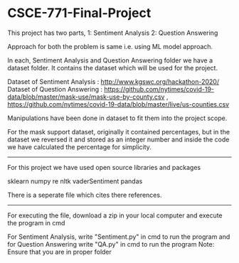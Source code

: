 # CSCE-771-Final-Project

This project has two parts, 1: Sentiment Analysis 2: Question Answering

Approach for both the problem is same i.e. using ML model approach.

In each, Sentiment Analysis and Question Answering folder we have a dataset folder. It contains the dataset which will be used for the project.

Dataset of Sentiment Analysis : http://www.kgswc.org/hackathon-2020/
Dataset of Question Answering : https://github.com/nytimes/covid-19-data/blob/master/mask-use/mask-use-by-county.csv , https://github.com/nytimes/covid-19-data/blob/master/live/us-counties.csv


Manipulations have been done in dataset to fit them into the project scope.

For the mask support dataset, originally it contained percentages, but in the dataset we reversed it and stored as an integer number and inside the code we have calculated the percentage for simplicity.
*******************************************************************************
For this project we have used open source libraries and packages

sklearn
numpy 
re
nltk
vaderSentiment
pandas  

There is a seperate file which cites there references.

*******************************************************************************
For executing the file, download a zip in your local computer and execute the program in cmd

For Sentiment Analysis, write "Sentiment.py" in cmd to run the program and for Question Answering write "QA.py" in cmd  to run the program
Note: Ensure that you are in proper folder
